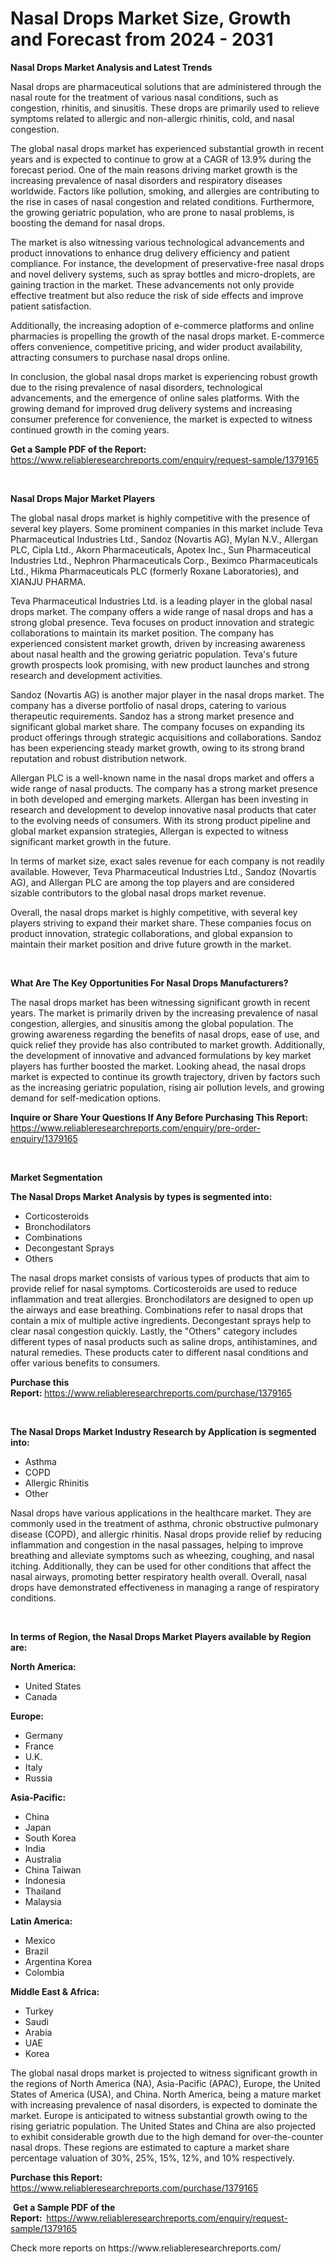 <p><h1>Nasal Drops Market Size, Growth and Forecast from 2024 - 2031</h1></p><p><strong>Nasal Drops Market Analysis and Latest Trends</strong></p>
<p><p>Nasal drops are pharmaceutical solutions that are administered through the nasal route for the treatment of various nasal conditions, such as congestion, rhinitis, and sinusitis. These drops are primarily used to relieve symptoms related to allergic and non-allergic rhinitis, cold, and nasal congestion.</p><p>The global nasal drops market has experienced substantial growth in recent years and is expected to continue to grow at a CAGR of 13.9% during the forecast period. One of the main reasons driving market growth is the increasing prevalence of nasal disorders and respiratory diseases worldwide. Factors like pollution, smoking, and allergies are contributing to the rise in cases of nasal congestion and related conditions. Furthermore, the growing geriatric population, who are prone to nasal problems, is boosting the demand for nasal drops.</p><p>The market is also witnessing various technological advancements and product innovations to enhance drug delivery efficiency and patient compliance. For instance, the development of preservative-free nasal drops and novel delivery systems, such as spray bottles and micro-droplets, are gaining traction in the market. These advancements not only provide effective treatment but also reduce the risk of side effects and improve patient satisfaction.</p><p>Additionally, the increasing adoption of e-commerce platforms and online pharmacies is propelling the growth of the nasal drops market. E-commerce offers convenience, competitive pricing, and wider product availability, attracting consumers to purchase nasal drops online.</p><p>In conclusion, the global nasal drops market is experiencing robust growth due to the rising prevalence of nasal disorders, technological advancements, and the emergence of online sales platforms. With the growing demand for improved drug delivery systems and increasing consumer preference for convenience, the market is expected to witness continued growth in the coming years.</p></p>
<p><strong>Get a Sample PDF of the Report:&nbsp;</strong> <a href="https://www.reliableresearchreports.com/enquiry/request-sample/1379165">https://www.reliableresearchreports.com/enquiry/request-sample/1379165</a></p>
<p>&nbsp;</p>
<p><strong>Nasal Drops Major Market Players</strong></p>
<p><p>The global nasal drops market is highly competitive with the presence of several key players. Some prominent companies in this market include Teva Pharmaceutical Industries Ltd., Sandoz (Novartis AG), Mylan N.V., Allergan PLC, Cipla Ltd., Akorn Pharmaceuticals, Apotex Inc., Sun Pharmaceutical Industries Ltd., Nephron Pharmaceuticals Corp., Beximco Pharmaceuticals Ltd., Hikma Pharmaceuticals PLC (formerly Roxane Laboratories), and XIANJU PHARMA.</p><p>Teva Pharmaceutical Industries Ltd. is a leading player in the global nasal drops market. The company offers a wide range of nasal drops and has a strong global presence. Teva focuses on product innovation and strategic collaborations to maintain its market position. The company has experienced consistent market growth, driven by increasing awareness about nasal health and the growing geriatric population. Teva's future growth prospects look promising, with new product launches and strong research and development activities.</p><p>Sandoz (Novartis AG) is another major player in the nasal drops market. The company has a diverse portfolio of nasal drops, catering to various therapeutic requirements. Sandoz has a strong market presence and significant global market share. The company focuses on expanding its product offerings through strategic acquisitions and collaborations. Sandoz has been experiencing steady market growth, owing to its strong brand reputation and robust distribution network.</p><p>Allergan PLC is a well-known name in the nasal drops market and offers a wide range of nasal products. The company has a strong market presence in both developed and emerging markets. Allergan has been investing in research and development to develop innovative nasal products that cater to the evolving needs of consumers. With its strong product pipeline and global market expansion strategies, Allergan is expected to witness significant market growth in the future.</p><p>In terms of market size, exact sales revenue for each company is not readily available. However, Teva Pharmaceutical Industries Ltd., Sandoz (Novartis AG), and Allergan PLC are among the top players and are considered sizable contributors to the global nasal drops market revenue.</p><p>Overall, the nasal drops market is highly competitive, with several key players striving to expand their market share. These companies focus on product innovation, strategic collaborations, and global expansion to maintain their market position and drive future growth in the market.</p></p>
<p>&nbsp;</p>
<p><strong>What Are The Key Opportunities For Nasal Drops Manufacturers?</strong></p>
<p><p>The nasal drops market has been witnessing significant growth in recent years. The market is primarily driven by the increasing prevalence of nasal congestion, allergies, and sinusitis among the global population. The growing awareness regarding the benefits of nasal drops, ease of use, and quick relief they provide has also contributed to market growth. Additionally, the development of innovative and advanced formulations by key market players has further boosted the market. Looking ahead, the nasal drops market is expected to continue its growth trajectory, driven by factors such as the increasing geriatric population, rising air pollution levels, and growing demand for self-medication options.</p></p>
<p><strong>Inquire or Share Your Questions If Any Before Purchasing This Report:</strong> <a href="https://www.reliableresearchreports.com/enquiry/pre-order-enquiry/1379165">https://www.reliableresearchreports.com/enquiry/pre-order-enquiry/1379165</a></p>
<p>&nbsp;</p>
<p><strong>Market Segmentation</strong></p>
<p><strong>The Nasal Drops Market Analysis by types is segmented into:</strong></p>
<p><ul><li>Corticosteroids</li><li>Bronchodilators</li><li>Combinations</li><li>Decongestant Sprays</li><li>Others</li></ul></p>
<p><p>The nasal drops market consists of various types of products that aim to provide relief for nasal symptoms. Corticosteroids are used to reduce inflammation and treat allergies. Bronchodilators are designed to open up the airways and ease breathing. Combinations refer to nasal drops that contain a mix of multiple active ingredients. Decongestant sprays help to clear nasal congestion quickly. Lastly, the "Others" category includes different types of nasal products such as saline drops, antihistamines, and natural remedies. These products cater to different nasal conditions and offer various benefits to consumers.</p></p>
<p><strong>Purchase this Report:&nbsp;</strong><a href="https://www.reliableresearchreports.com/purchase/1379165">https://www.reliableresearchreports.com/purchase/1379165</a></p>
<p>&nbsp;</p>
<p><strong>The Nasal Drops Market Industry Research by Application is segmented into:</strong></p>
<p><ul><li>Asthma</li><li>COPD</li><li>Allergic Rhinitis</li><li>Other</li></ul></p>
<p><p>Nasal drops have various applications in the healthcare market. They are commonly used in the treatment of asthma, chronic obstructive pulmonary disease (COPD), and allergic rhinitis. Nasal drops provide relief by reducing inflammation and congestion in the nasal passages, helping to improve breathing and alleviate symptoms such as wheezing, coughing, and nasal itching. Additionally, they can be used for other conditions that affect the nasal airways, promoting better respiratory health overall. Overall, nasal drops have demonstrated effectiveness in managing a range of respiratory conditions.</p></p>
<p>&nbsp;</p>
<p><strong>In terms of Region, the Nasal Drops Market Players available by Region are:</strong></p>
<p>
    <p> <strong> North America: </strong>
        <ul>
            <li>United States</li>
            <li>Canada</li>
        </ul>
        </p> 
    <p> <strong> Europe: </strong>
        <ul>
            <li>Germany</li>
            <li>France</li>
            <li>U.K.</li>
            <li>Italy</li>
            <li>Russia</li>
        </ul>
        </p> 
    <p> <strong> Asia-Pacific: </strong>
        <ul>
            <li>China</li>
            <li>Japan</li>
            <li>South Korea</li>
            <li>India</li>
            <li>Australia</li>
            <li>China Taiwan</li>
            <li>Indonesia</li>
            <li>Thailand</li>
            <li>Malaysia</li>
        </ul>
        </p> 
    <p> <strong> Latin America: </strong>
        <ul>
            <li>Mexico</li>
            <li>Brazil</li>
            <li>Argentina Korea</li>
            <li>Colombia</li>
        </ul>
        </p> 
    <p> <strong> Middle East & Africa: </strong>
        <ul>
            <li>Turkey</li>
            <li>Saudi</li>
            <li>Arabia</li>
            <li>UAE</li>
            <li>Korea</li>
        </ul>
    </p>
    </p>
<p><p>The global nasal drops market is projected to witness significant growth in the regions of North America (NA), Asia-Pacific (APAC), Europe, the United States of America (USA), and China. North America, being a mature market with increasing prevalence of nasal disorders, is expected to dominate the market. Europe is anticipated to witness substantial growth owing to the rising geriatric population. The United States and China are also projected to exhibit considerable growth due to the high demand for over-the-counter nasal drops. These regions are estimated to capture a market share percentage valuation of 30%, 25%, 15%, 12%, and 10% respectively.</p></p>
<p><strong>Purchase this Report: </strong><a href="https://www.reliableresearchreports.com/purchase/1379165">https://www.reliableresearchreports.com/purchase/1379165</a></p>
<p>&nbsp;<strong>Get a Sample PDF of the Report:&nbsp;&nbsp;</strong><a href="https://www.reliableresearchreports.com/enquiry/request-sample/1379165">https://www.reliableresearchreports.com/enquiry/request-sample/1379165</a></p>
<p><strong></strong></p>
<p>Check more reports on https://www.reliableresearchreports.com/</p>